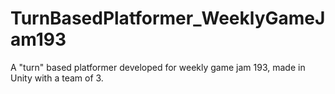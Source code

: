 # TurnBasedPlatformer_WeeklyGameJam193
A "turn" based platformer developed for weekly game jam 193, made in Unity with a team of 3.
